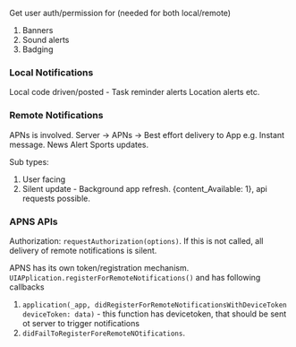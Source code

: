 Get user auth/permission for (needed for both local/remote)
1. Banners
2. Sound alerts
3. Badging

### Local Notifications
Local code driven/posted - 
Task reminder alerts
Location alerts etc.


### Remote Notifications

APNs is involved.
Server -> APNs -> Best effort delivery to App
e.g.
Instant message.
News Alert
Sports updates.

Sub types:
1. User facing
2. Silent update - Background app refresh. {content_Available: 1}, api requests possible.


### APNS APIs
Authorization: `requestAuthorization(options)`. If this is not called, all delivery of remote notifications is silent.

APNS has its own token/registration mechanism.
`UIAPplication.registerForRemoteNotifications()` and has following callbacks
1. `application(_app, didRegisterForRemoteNotificationsWithDeviceToken deviceToken: data)` - this function has devicetoken, that should be sent ot server to trigger notifications
2. `didFailToRegisterForeRemoteNOtifications`.